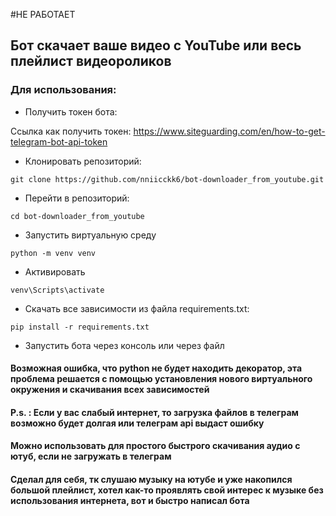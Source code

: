 #НЕ РАБОТАЕТ


## Бот скачает ваше видео с YouTube или весь плейлист видеороликов

### Для использования:

* Получить токен бота:

Ссылка как получить токен: https://www.siteguarding.com/en/how-to-get-telegram-bot-api-token

* Клонировать репозиторий:

```
git clone https://github.com/nniicckk6/bot-downloader_from_youtube.git
```

* Перейти в репозиторий:

```
cd bot-downloader_from_youtube
```

* Запустить виртуальную среду

```
python -m venv venv
```

* Активировать

```
venv\Scripts\activate
```

* Скачать все зависимости из файла requirements.txt:

```
pip install -r requirements.txt
```

* Запустить бота через консоль или через файл

#### Возможная ошибка, что python не будет находить декоратор, эта проблема решается с помощью установления нового виртуального окружения и скачивания всех зависимостей
#### P.s. : Если у вас слабый интернет, то загрузка файлов в телеграм возможно будет долгая или телеграм api выдаст ошибку
#### Можно использовать для простого быстрого скачивания аудио с ютуб, если не загружать в телеграм
#### Сделал для себя, тк слушаю музыку на ютубе и уже накопился большой плейлист, хотел как-то проявлять свой интерес к музыке без использования интернета, вот и быстро написал бота
